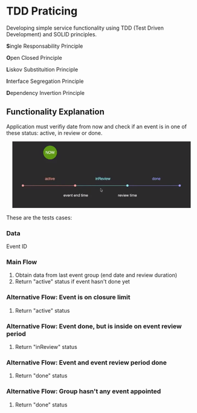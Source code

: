 # TDD Praticing

Developing simple service functionality using TDD (Test Driven Development) and SOLID principles.

**S**ingle Responsability Principle

**O**pen Closed Principle

**L**iskov Substituition Principle

**I**nterface Segregation Principle

**D**ependency Invertion Principle


## Functionality Explanation

Application must verifiy date from now and check if an event is in one of these status: active, in review or done.


<p align="center">
   <img src="https://github.com/felipedmsantos95/tdd-praticing/blob/main/img/data.png"/>
 </p>


These are the tests cases:

### Data
Event ID

### Main Flow

1. Obtain data from last event group (end date and review duration)
2. Return "active" status if event hasn't done yet

### Alternative Flow: Event is on closure limit
1. Return "active" status

### Alternative Flow: Event done, but is inside on event review period
1. Return "inReview" status

### Alternative Flow: Event and event review period done
1. Return "done" status

### Alternative Flow: Group hasn't any event appointed
1. Return "done" status

